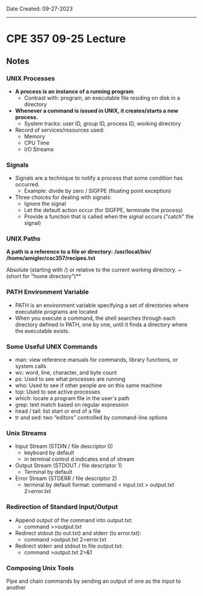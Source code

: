 Date Created: 09-27-2023
___
# CPE 357 09-25 Lecture
## Notes
### UNIX Processes
- **A process is an instance of a running program**
	- Contrast with: program, an executable file residing on disk in a directory
- **Whenever a command is issued in UNIX, it creates/starts a new process.**
	- System tracks: user ID, group ID, process ID, working directory
- Record of services/resources used:
	- Memory
	- CPU Time
	- I/O Streams
### **Signals**
- Signals are a technique to notify a process that some condition has occurred.
	- Example: divide by zero / SIGFPE (floating point exception)
- Three choices for dealing with signals:
	- Ignore the signal
	- Let the default action occur (for SIGFPE, terminate the process)
	- Provide a function that is called when the signal occurs ("catch" the signal)
### UNIX Paths
**A path is a reference to a file or directory:**
	**/usr/local/bin/**
	**/home/amigler/csc357/recipes.txt**

Absolute (starting with /) or relative to the current working directory.
~  (short for "home directory")**

###  PATH Environment Variable
- PATH is an environment variable specifying a set of directories where executable programs are located
- When you execute a command, the shell searches through each directory defined in PATH, one by one, until it finds a directory where the executable exists.
### Some Useful UNIX Commands
- man: view reference manuals for commands, library functions, or system calls
- wc: word, line, character, and byte count
- ps: Used to see what processes are running
- who: Used to see if other people are on this same machine
- top: Used to see active processes
- which: locate a program file in the user's path
- grep: text match based on regular expression
- head / tail: list start or end of a file
- tr and sed: two “editors” controlled by command-line options
### Unix Streams
- Input Stream (STDIN / file descriptor 0)
	- keyboard by default
	- in terminal control d indicates end of stream 
- Output Stream (STDOUT / file descriptor 1)
	- Terminal by default
- Error Stream (STDERR / file descriptor 2)
	- terminal by default
format: command < input.txt > output.txt 2>error.txt
### **Redirection of Standard Input/Output**
- Append output of the command into output.txt:
	- command >>output.txt
- Redirect stdout (to out.txt) and stderr (to error.txt):
	- command >output.txt 2>error.txt
- Redirect stderr and stdout to file output.txt:
	- command >output.txt 2>&1
### Composing Unix Tools
Pipe and chain commands by sending an output of one as the input to another
